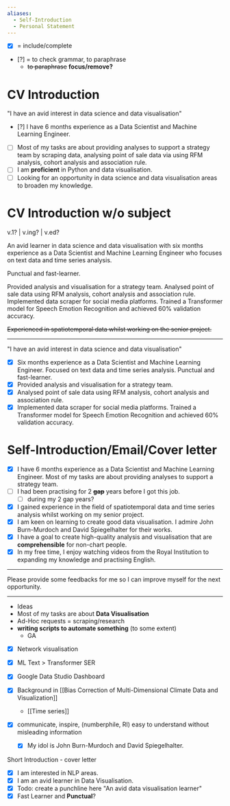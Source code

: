 ```yaml
---
aliases:
  - Self-Introduction
  - Personal Statement
---
```


- [x] = include/complete
- [?] = to check grammar, to paraphrase
  - ~~to paraphrase~~ **focus/remove?**

# CV Introduction

"I have an avid interest in data science and data visualisation"

- [?] I have 6 months experience as a Data Scientist and Machine Learning Engineer.
- [ ] Most of my tasks are about providing analyses to support a strategy team by scraping data, analysing point of sale data via using RFM analysis, cohort analysis and association rule.
- [ ] I am **proficient** in Python and data visualisation. 
- [ ] Looking for an opportunity in data science and data visualisation areas to broaden my knowledge.

# CV Introduction w/o subject

v.1? | v.ing? | v.ed?

An avid learner in data science and data visualisation with six months experience as a Data Scientist and Machine Learning Engineer who focuses on text data and time series analysis. 

Punctual and fast-learner.

Provided analysis and visualisation for a strategy team. Analysed point of sale data using RFM analysis, cohort analysis and association rule. Implemented data scraper for social media platforms. Trained a Transformer model for Speech Emotion Recognition and achieved 60% validation accuracy. 

~~Experienced in spatiotemporal data whilst working on the senior project.~~

---

"I have an avid interest in data science and data visualisation"

- [x] Six months experience as a Data Scientist and Machine Learning Engineer. Focused on text data and time series analysis. Punctual and fast-learner. 
- [x] Provided analysis and visualisation for a strategy team. 
- [x] Analysed point of sale data using RFM analysis, cohort analysis and association rule. 
- [x] Implemented data scraper for social media platforms. Trained a Transformer model for Speech Emotion Recognition and achieved 60% validation accuracy.

# Self-Introduction/Email/Cover letter

- [x] I have 6 months experience as a Data Scientist and Machine Learning Engineer. Most of my tasks are about providing analyses to support a strategy team.
- [ ] I had been practising for 2 ~~**gap**~~ years before I got this job.
  - [ ] during my 2 gap years?
- [x] I gained experience in the field of spatiotemporal data and time series analysis whilst working on my senior project.
- [x] I am keen on learning to create good data visualisation. I admire John Burn-Murdoch and David Spiegelhalter for their works.
- [x] I have a goal to create high-quality analysis and visualisation that are **comprehensible** for non-chart people.
- [x] In my free time, I enjoy watching videos from the Royal Institution to expanding my knowledge and practising English.
---

Please provide some feedbacks for me so I can improve myself for the next opportunity.

---

- Ideas
- Most of my tasks are about **Data Visualisation**
- Ad-Hoc requests = scraping/research
- **writing scripts to automate something** (to some extent)
	- GA
- [x] Network visualisation
- [x] ML Text > Transformer SER
- [x] Google Data Studio Dashboard
- [x] Background in [[Bias Correction of Multi-Dimensional Climate Data and Visualization]]
	- [[Time series]]

- [x] communicate, inspire, (numberphile, RI) easy to understand without misleading information
  - [x] My idol is John Burn-Murdoch and David Spiegelhalter.

Short Introduction - cover letter

- [x] I am interested in NLP areas. 
- [x] I am an avid learner in Data Visualisation.
- [x] Todo: create a punchline here "An avid data visualisation learner"
- [x] Fast Learner and **Punctual**?